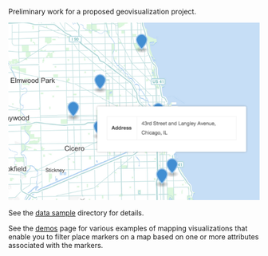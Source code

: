 Preliminary work for a proposed geovisualization project.

![map](data-sample/map.png)

See the [data sample](data-sample) directory for details.

See the [demos](demos.md) page for various examples of mapping visualizations that enable you to filter place markers on a map based on one or more attributes associated with the markers.
